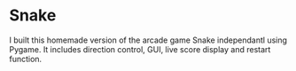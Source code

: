 # Snake
I built this homemade version of the arcade game Snake independantl using Pygame. It includes direction control, GUI, live score display and restart function. 
